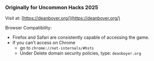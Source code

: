 ### Originally for Uncommon Hacks 2025

Visit at:
[https://deanboyer.org/](https://deanboyer.org/)


Browser Compatibility:
- Firefox and Safari are consistently capable of accessing the game.
- If you can't access on Chrome
    - go to `chrome://net-internals/#hsts`
    - Under Delete domain security policies, type: `deanboyer.org`
